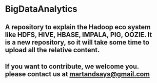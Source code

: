 # BigDataAnalytics

## A repository to explain the Hadoop eco system like HDFS, HIVE, HBASE, IMPALA, PIG, OOZIE. It is a new repository, so it will take some time to upload all the relative content. 

## If you want to contribute, we welcome you. please contact us at martandsays@gmail.com
